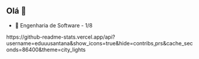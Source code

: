 ## Olá 👋

- 🔭 Engenharia de Software - 1/8

<div>
  https://github-readme-stats.vercel.app/api?username=eduuusantana&show_icons=true&hide=contribs,prs&cache_seconds=86400&theme=city_lights
</div>

